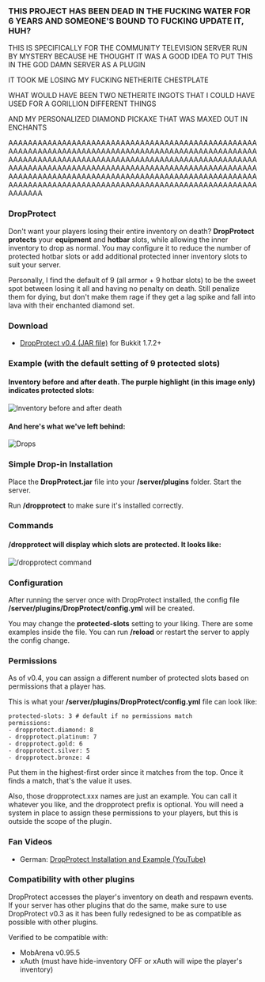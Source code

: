 ### THIS PROJECT HAS BEEN DEAD IN THE FUCKING WATER FOR 6 YEARS AND SOMEONE'S BOUND TO FUCKING UPDATE IT, HUH?
THIS IS SPECIFICALLY FOR THE COMMUNITY TELEVISION SERVER RUN BY MYSTERY BECAUSE HE THOUGHT IT WAS A GOOD IDEA TO PUT THIS IN THE GOD DAMN SERVER AS A PLUGIN

IT TOOK ME LOSING MY FUCKING NETHERITE CHESTPLATE

WHAT WOULD HAVE BEEN TWO NETHERITE INGOTS THAT I COULD HAVE USED FOR A GORILLION DIFFERENT THINGS

AND MY PERSONALIZED DIAMOND PICKAXE THAT WAS MAXED OUT IN ENCHANTS

AAAAAAAAAAAAAAAAAAAAAAAAAAAAAAAAAAAAAAAAAAAAAAAAAAAAAAAAAAAAAAAAAAAAAAAAAAAAAAAAAAAAAAAAAAAAAAAAAAAAAAAAAAAAAAAAAAAAAAAAAAAAAAAAAAAAAAAAAAAAAAAAAAAAAAAAAAAAAAAAAAAAAAAAAAAAAAAAAAAAAAAAAAAAAAAAAAAAAAAAAAAAAAAAAAAAAAAAAAAAAAAAAAAAAAAAAAAAAAAAAAAAAAAAAAAAAAAAAAAAAAAAAAAAAAAAAAAAAAAAAAAAAAAAAAAAAAAAAAAAAAAAAAAAAAAAA

### DropProtect

Don't want your players losing their entire inventory on death? **DropProtect protects** your **equipment** and **hotbar** slots, while allowing the inner inventory to drop as normal. You may configure it to reduce the number of protected hotbar slots or add additional protected inner inventory slots to suit your server.

Personally, I find the default of 9 (all armor + 9 hotbar slots) to be the sweet spot between losing it all and having no penalty on death. Still penalize them for dying, but don't make them rage if they get a lag spike and fall into lava with their enchanted diamond set.

### Download

- [DropProtect v0.4 (JAR file)](http://www.virtivia.com/minecraft/bukkitplugins/dropprotect/v0.4/DropProtect.jar) for Bukkit 1.7.2+

### Example (with the default setting of **9 protected slots**)

#### Inventory before and after death. The purple highlight (in this image only) indicates protected slots:
![Inventory before and after death](http://www.virtivia.com/minecraft/bukkitplugins/dropprotect/images/inventory.png)

#### And here's what we've left behind:
![Drops](http://www.virtivia.com/minecraft/bukkitplugins/dropprotect/images/drops.png)

### Simple Drop-in Installation

Place the **DropProtect.jar** file into your **/server/plugins** folder. Start the server.

Run **/dropprotect** to make sure it's installed correctly.

### Commands

#### **/dropprotect** will display which slots are protected. It looks like:
![/dropprotect command](http://www.virtivia.com/minecraft/bukkitplugins/dropprotect/images/dropprotect-command.png)

### Configuration

After running the server once with DropProtect installed, the config file **/server/plugins/DropProtect/config.yml** will be created.

You may change the **protected-slots** setting to your liking. There are some examples inside the file. You can run **/reload** or restart the server to apply the config change.

### Permissions

As of v0.4, you can assign a different number of protected slots based on permissions that a player has.

This is what your **/server/plugins/DropProtect/config.yml** file can look like:

    protected-slots: 3 # default if no permissions match
    permissions:
    - dropprotect.diamond: 8
    - dropprotect.platinum: 7
    - dropprotect.gold: 6
    - dropprotect.silver: 5
    - dropprotect.bronze: 4

Put them in the highest-first order since it matches from the top. Once it finds a match, that's the value it uses.

Also, those dropprotect.xxx names are just an example. You can call it whatever you like, and the dropprotect prefix is optional. You will need a system in place to assign these permissions to your players, but this is outside the scope of the plugin.
### Fan Videos

- German: [DropProtect Installation and Example (YouTube)](http://www.youtube.com/watch?v=CGN1wTuAz0Q)

### Compatibility with other plugins

DropProtect accesses the player's inventory on death and respawn events. If your server has other plugins that do the same, make sure to use DropProtect v0.3 as it has been fully redesigned to be as compatible as possible with other plugins.

Verified to be compatible with:

- MobArena v0.95.5
- xAuth (must have hide-inventory OFF or xAuth will wipe the player's inventory)
